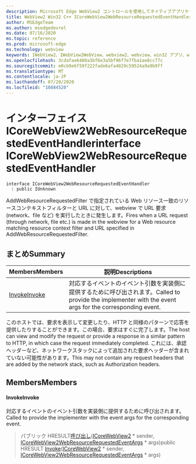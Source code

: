 ```yaml
---
description: Microsoft Edge WebView2 コントロールを使用してネイティブアプリケーションに web 技術 (HTML、CSS、JavaScript) を埋め込む
title: WebView2 Win32 C++ ICoreWebView2WebResourceRequestedEventHandler
author: MSEdgeTeam
ms.author: msedgedevrel
ms.date: 07/16/2020
ms.topic: reference
ms.prod: microsoft-edge
ms.technology: webview
keywords: IWebView2、IWebView2WebView、webview2、webview、win32 アプリ、win32、edge、ICoreWebView2、ICoreWebView2Controller、browser control、edge html、ICoreWebView2WebResourceRequestedEventHandler
ms.openlocfilehash: 3cdafae6480a3bf6e3a5bf96f7e7fba1ae8cc77c
ms.sourcegitcommit: e0cb9e6f59f222fade6afa4829c59524a9a9b9ff
ms.translationtype: MT
ms.contentlocale: ja-JP
ms.lasthandoff: 07/20/2020
ms.locfileid: "10884520"
---
```

# <span data-ttu-id="7025c-104">インターフェイス ICoreWebView2WebResourceRequestedEventHandler</span><span class="sxs-lookup"><span data-stu-id="7025c-104">interface ICoreWebView2WebResourceRequestedEventHandler</span></span> 

```
interface ICoreWebView2WebResourceRequestedEventHandler
  : public IUnknown
```

<span data-ttu-id="7025c-105">AddWebResourceRequestedFilter で指定されている Web リソース一致のリソースコンテキストフィルターと URL に対して、webview で URL 要求 (network、file など) を実行したときに発生します。</span><span class="sxs-lookup"><span data-stu-id="7025c-105">Fires when a URL request (through network, file etc.) is made in the webview for a Web resource matching resource context filter and URL specified in AddWebResourceRequestedFilter.</span></span>

## <span data-ttu-id="7025c-106">まとめ</span><span class="sxs-lookup"><span data-stu-id="7025c-106">Summary</span></span>

 <span data-ttu-id="7025c-107">Members</span><span class="sxs-lookup"><span data-stu-id="7025c-107">Members</span></span>                        | <span data-ttu-id="7025c-108">説明</span><span class="sxs-lookup"><span data-stu-id="7025c-108">Descriptions</span></span>
--------------------------------|---------------------------------------------
[<span data-ttu-id="7025c-109">Invoke</span><span class="sxs-lookup"><span data-stu-id="7025c-109">Invoke</span></span>](#invoke) | <span data-ttu-id="7025c-110">対応するイベントのイベント引数を実装側に提供するために呼び出されます。</span><span class="sxs-lookup"><span data-stu-id="7025c-110">Called to provide the implementer with the event args for the corresponding event.</span></span>

<span data-ttu-id="7025c-111">このホストでは、要求を表示して変更したり、HTTP と同様のパターンで応答を提供したりすることができます。この場合、要求はすぐに完了します。</span><span class="sxs-lookup"><span data-stu-id="7025c-111">The host can view and modify the request or provide a response in a similar pattern to HTTP, in which case the request immediately completed.</span></span> <span data-ttu-id="7025c-112">これには、承認ヘッダーなど、ネットワークスタックによって追加された要求ヘッダーが含まれていない可能性があります。</span><span class="sxs-lookup"><span data-stu-id="7025c-112">This may not contain any request headers that are added by the network stack, such as Authorization headers.</span></span>

## <span data-ttu-id="7025c-113">Members</span><span class="sxs-lookup"><span data-stu-id="7025c-113">Members</span></span>

#### <span data-ttu-id="7025c-114">Invoke</span><span class="sxs-lookup"><span data-stu-id="7025c-114">Invoke</span></span> 

<span data-ttu-id="7025c-115">対応するイベントのイベント引数を実装側に提供するために呼び出されます。</span><span class="sxs-lookup"><span data-stu-id="7025c-115">Called to provide the implementer with the event args for the corresponding event.</span></span>

> <span data-ttu-id="7025c-116">パブリック HRESULT[呼び出し](#invoke)([ICoreWebView2](icorewebview2.md) \* sender, [ICoreWebView2WebResourceRequestedEventArgs](icorewebview2webresourcerequestedeventargs.md) \* args)</span><span class="sxs-lookup"><span data-stu-id="7025c-116">public HRESULT [Invoke](#invoke)([ICoreWebView2](icorewebview2.md) \* sender, [ICoreWebView2WebResourceRequestedEventArgs](icorewebview2webresourcerequestedeventargs.md) \* args)</span></span>

